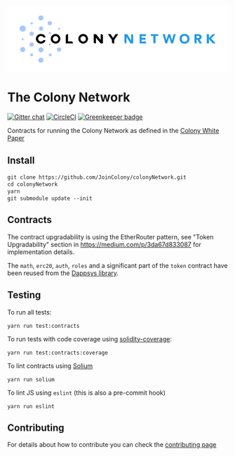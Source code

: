 <img align="center" src="./img/colonyNetwork_combomark.svg" /> 

# The Colony Network
[![Gitter chat](https://badges.gitter.im/gitterHQ/gitter.png)](https://gitter.im/JoinColony/colonyNetwork)
[![CircleCI](https://circleci.com/gh/JoinColony/colonyNetwork/tree/develop.svg?style=shield&circle-token=3091a867864d55d39aa8f4f552ecb2257376cb0f)](https://circleci.com/gh/JoinColony/colonyNetwork/tree/develop)
[![Greenkeeper badge](https://badges.greenkeeper.io/JoinColony/colonyNetwork.svg?token=12a1f49a1f7f9afa0b0af1370e6a4646c989cba0d90ec0d5b3872cb95c08facc&ts=1505828301742)](https://greenkeeper.io/)

Contracts for running the Colony Network as defined in the [Colony White Paper](https://colony.io/whitepaper.pdf)

## Install
```
git clone https://github.com/JoinColony/colonyNetwork.git
cd colonyNetwork
yarn
git submodule update --init
```

## Contracts
The contract upgradability is using the EtherRouter pattern, see "Token Upgradability" section in https://medium.com/p/3da67d833087 for implementation details.

The `math`, `erc20`, `auth`, `roles` and a significant part of the `token` contract have been reused from the [Dappsys library](https://github.com/dapphub/dappsys-monolithic).

## Testing
To run all tests:
```
yarn run test:contracts
```
To run tests with code coverage using [solidity-coverage](https://github.com/sc-forks/solidity-coverage):
```
yarn run test:contracts:coverage
```
To lint contracts using [Solium](https://github.com/duaraghav8/Solium)
```
yarn run solium
```

To lint JS using `eslint` (this is also a pre-commit hook)
```
yarn run eslint
```

## Contributing
For details about how to contribute you can check the [contributing page](CONTRIBUTING.md)
